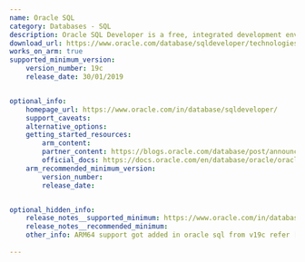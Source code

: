 ```yaml
---
name: Oracle SQL
category: Databases - SQL
description: Oracle SQL Developer is a free, integrated development environment that simplifies the development and management of Oracle Database in both traditional and Cloud deployments.
download_url: https://www.oracle.com/database/sqldeveloper/technologies/download/ 
works_on_arm: true
supported_minimum_version:
    version_number: 19c
    release_date: 30/01/2019


optional_info:
    homepage_url: https://www.oracle.com/in/database/sqldeveloper/
    support_caveats:
    alternative_options:
    getting_started_resources:
        arm_content: 
        partner_content: https://blogs.oracle.com/database/post/announcing-oracle-database-19c-support-for-arm
        official_docs: https://docs.oracle.com/en/database/oracle/oracle-database/19/lacli/installing-ic-arm.html#GUID-09538EE8-5EE8-4319-9B17-DCE0EF0154A0
    arm_recommended_minimum_version:
        version_number: 
        release_date:


optional_hidden_info:
    release_notes__supported_minimum: https://www.oracle.com/in/database/technologies/oracle-database-software-downloads.html
    release_notes__recommended_minimum:
    other_info: ARM64 support got added in oracle sql from v19c refer [official documentation](https://docs.oracle.com/en/learn/ol-db-arm/index.html#introduction)"
    
---
```

